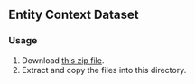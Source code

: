 ## Entity Context Dataset

### Usage

1. Download [this zip file](https://mydisk.cs.upc.edu/s/omTYmZzGac4XiwM).
2. Extract and copy the files into this directory.
